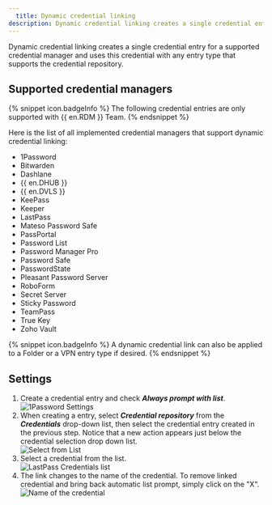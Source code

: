 ```yaml
---
  title: Dynamic credential linking
description: Dynamic credential linking creates a single credential entry for a supported credential manager and uses this credential with any entry type that supports the credential repository.
---
```

Dynamic credential linking creates a single credential entry for a supported credential manager and uses this credential with any entry type that supports the credential repository.

## Supported credential managers 

{% snippet icon.badgeInfo %} 
The following credential entries are only supported with {{ en.RDM }} Team.
{% endsnippet %}

Here is the list of all implemented credential managers that support dynamic credential linking:  

* 1Password 
* Bitwarden 
* Dashlane 
* {{ en.DHUB }} 
* {{ en.DVLS }} 
* KeePass 
* Keeper 
* LastPass 
* Mateso Password Safe 
* PassPortal 
* Password List 
* Password Manager Pro 
* Password Safe 
* PasswordState 
* Pleasant Password Server 
* RoboForm 
* Secret Server 
* Sticky Password 
* TeamPass 
* True Key 
* Zoho Vault 

{% snippet icon.badgeInfo %} 
A dynamic credential link can also be applied to a Folder or a VPN entry type if desired. 
{% endsnippet %}
 
## Settings 

1. Create a credential entry and check ***Always prompt with list***.
![1Password Settings](https://webdevolutions.azureedge.net/docs/en/rdm/windows/clip11064.png) 
1. When creating a entry, select ***Credential repository*** from the ***Credentials*** drop-down list, then select the credential entry created in the previous step. Notice that a new action appears just below the credential selection drop down list.  
![Select from List](https://webdevolutions.azureedge.net/docs/en/rdm/windows/clip11065.png) 
1. Select a credential from the list.  
![LastPass Credentials list](https://webdevolutions.azureedge.net/docs/en/rdm/windows/clip10657.png) 
1. The link changes to the name of the credential. To remove linked credential and bring back automatic list prompt, simply click on the "X".  
![Name of the credential](https://webdevolutions.azureedge.net/docs/en/rdm/windows/clip11066.png) 
